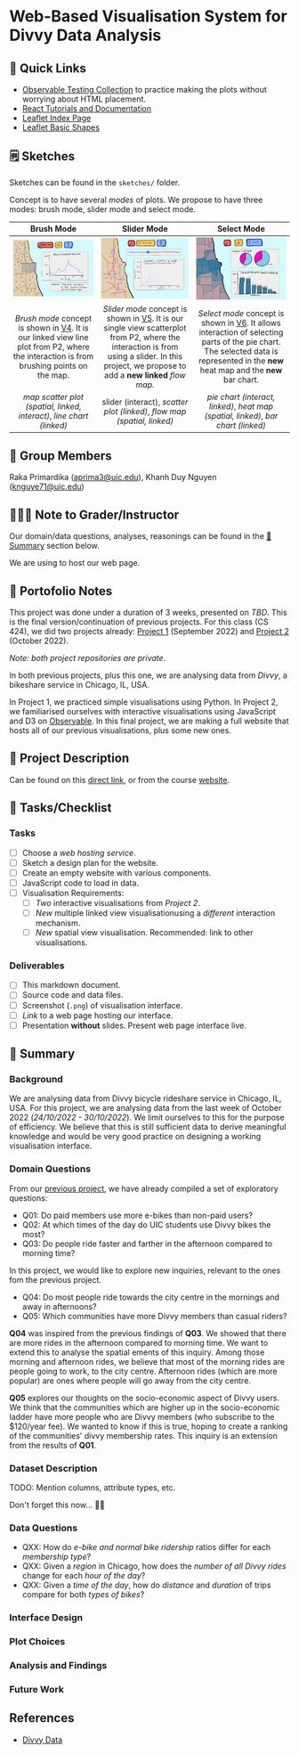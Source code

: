 # Web-Based Visualisation System for Divvy Data Analysis

## 🔗 Quick Links

- [Observable Testing Collection](https://observablehq.com/collection/@rakaprimardika/cs-424-project-3) to practice making the plots without worrying about HTML placement.
- [React Tutorials and Documentation](https://reactjs.org/)
- [Leaflet Index Page](https://leafletjs.com/index.html)
- [Leaflet Basic Shapes](https://www.igismap.com/leafletjs-point-polyline-polygon-rectangle-circle/)


## 🗒️ Sketches

Sketches can be found in the `sketches/` folder.

Concept is to have several _modes_ of plots. We propose to have three modes: brush mode, slider mode and select mode.

| Brush Mode | Slider Mode | Select Mode |
| :----------: | :-----------: | :-----------: |
| ![](sketches/webpage-design-v04.png) | ![](sketches/webpage-design-v05.png) | ![](sketches/webpage-design-v06.png) |
| _Brush mode_ concept is shown in [V4](sketches/webpage-design-v04.png). It is our linked view line plot from P2, where the interaction is from brushing points on the map. | _Slider mode_ concept is shown in [V5](sketches/webpage-design-v05.png). It is our single view scatterplot from P2, where the interaction is from using a slider. In this project, we propose to add a **new linked** _flow map_. | _Select mode_ concept is shown in [V6](sketches/webpage-design-v06.png). It allows interaction of selecting parts of the pie chart. The selected data is represented in the **new** heat map and the **new** bar chart. |
| _map scatter plot (spatial, linked, interact)_, _line chart (linked)_ | slider (interact), _scatter plot (linked)_, _flow map (spatial, linked)_ | _pie chart (interact, linked)_, _heat map (spatial, linked)_, _bar chart (linked)_ |

## 👥 Group Members

Raka Primardika (aprima3@uic.edu), Khanh Duy Nguyen (knguye71@uic.edu)

## 👨🏻‍🏫 Note to Grader/Instructor

Our domain/data questions, analyses, reasonings can be found in the [💬 Summary](#💬-summary) section below.

We are using _<insert here>_ to host our web page.

## 💼 Portofolio Notes

This project was done under a duration of 3 weeks, presented on _TBD_. This is the final version/continuation of previous projects. For this class (CS 424), we did two projects already: [Project 1](https://github.com/uic-vis/project-1-raka-s-team) (September 2022) and [Project 2](https://github.com/uic-vis/project-2-raka-s-team) (October 2022).

_Note: both project repositories are private._

In both previous projects, plus this one, we are analysing data from _Divvy_, a bikeshare service in Chicago, IL, USA.

In Project 1, we practiced simple visualisations using Python. In Project 2, we familiarised ourselves with interactive visualisations using JavaScript and D3 on [Observable](https://observablehq.com/). In this final project, we are making a full website that hosts all of our previous visualisations, plus some new ones.

## 🔖 Project Description

Can be found on this [direct link](https://fmiranda.me/courses/cs424-fall-2022/project-3/), or from the course [website](https://fmiranda.me/courses/cs424-fall-2022/).

## 📝 Tasks/Checklist

### Tasks

- [ ] Choose a _web hosting service_.
- [ ] Sketch a design plan for the website.
- [ ] Create an empty website with various components.
- [ ] JavaScript code to load in data.
- [ ] Visualisation Requirements:
  - [ ] _Two_ interactive visualisations from _Project 2_.
  - [ ] _New_ multiple linked view visualisationusing a _different_ interaction mechanism.
  - [ ] _New_ spatial view visualisation. Recommended: link to other visualisations.

### Deliverables

- [ ] This markdown document.
- [ ] Source code and data files.
- [ ] Screenshot (`.png`) of visualisation interface.
- [ ] _Link_ to a web page hosting our interface.
- [ ] Presentation **without** slides. Present web page interface live.

## 💬 Summary

### Background

We are analysing data from Divvy bicycle rideshare service in Chicago, IL, USA. For this project, we are analysing data from the last week of October 2022 (_24/10/2022 - 30/10/2022_). We limit ourselves to this for the purpose of efficiency. We believe that this is still sufficient data to derive meaningful knowledge and would be very good practice on designing a working visualisation interface.

### Domain Questions

From our [previous project](https://github.com/uic-vis/project-2-raka-s-team), we have already compiled a set of exploratory questions:

- Q01: Do paid members use more e-bikes than non-paid users?
- Q02: At which times of the day do UIC students use Divvy bikes the most?
- Q03: Do people ride faster and farther in the afternoon compared to morning time?

In this project, we would like to explore new inquiries, relevant to the ones fom the previous project.

- Q04: Do most people ride towards the city centre in the mornings and away in afternoons?
- Q05: Which communities have more Divvy members than casual riders?

**Q04** was inspired from the previous findings of **Q03**. We showed that there are more rides in the afternoon compared to morning time. We want to extend this to analyse the spatial ements of this inquiry. Among those morning and afternoon rides, we believe that most of the morning rides are people going to work, to the city centre. Afternoon rides (which are more popular) are ones where people will go away from the city centre.

**Q05** explores our thoughts on the socio-economic aspect of Divvy users. We think that the communities which are higher up in the socio-economic ladder have more people who are Divvy members (who subscribe to the $120/year fee). We wanted to know if this is true, hoping to create a ranking of the communities' divvy membership rates. This inquiry is an extension from the results of **Q01**.

### Dataset Description

TODO: Mention columns, attribute types, etc.

Don't forget this now... 🤦‍♂️

### Data Questions

- QXX: How do _e-bike and normal bike ridership_ ratios differ for each _membership type_?
- QXX: Given a _region_ in Chicago, how does the _number of all Divvy rides_ change for each _hour of the day_?
- QXX: Given a _time of the day_, how do _distance_ and _duration_ of trips compare for both _types of bikes_?

### Interface Design

### Plot Choices

### Analysis and Findings

### Future Work

## References

- [Divvy Data](https://divvy-tripdata.s3.amazonaws.com/index.html)
